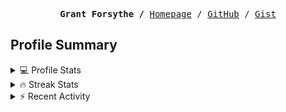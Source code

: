 <p><pre align="center"><strong>Grant Forsythe /</strong> <a href="https://www.grantwforsythe.com/">Homepage</a> / <a href="https://github.com/grantwforsythe">GitHub</a> / <a href="https://gist.github.com/grantwforsythe">Gist</a></pre></p>
 
<h2 align="left">Profile Summary</h2>
<details>
    <summary>💻 Profile Stats</summary>
    <div align="center">
        <img alt="GitHub stats" src="https://github-readme-stats.vercel.app/api?username=grantwforsythe&count_private=true&show_icons=true&hide=stars&border_radius=7&include_all_commits=true&hide_rank=true&custom_title=Grant%27s%20GitHub%20Stats">
        <img alt="Top languages" src="https://github-readme-stats.vercel.app/api/top-langs/?username=grantwforsythe&hide=jupyter+notebook,vim+script&layout=compact&langs_count=6">
    </div>
    <p style="font-size: 11px;" align="center">
        <strong>Note:</strong> Top languages is only a metric of the languages my public code consists of and doesn't reflect experience or skill level.
    </p>
</details>

<details>
    <summary>🔥 Streak Stats</summary>
        <div align="center">
            <img alt="Streak stats" src="https://github-readme-streak-stats.herokuapp.com/?user=grantwforsythe">
        </div>
</details>

 <details>
    <summary>⚡ Recent Activity</summary>
    
  <!--START_SECTION:activity-->
1. 💪 Opened PR [#4147](https://github.com/conventional-changelog/commitlint/pull/4147) in [conventional-changelog/commitlint](https://github.com/conventional-changelog/commitlint)
2. 🗣 Commented on [#47](https://github.com/sindresorhus/cpy-cli/issues/47#issuecomment-2342324392) in [sindresorhus/cpy-cli](https://github.com/sindresorhus/cpy-cli)
3. 🎉 Merged PR [#8](https://github.com/grantwforsythe/monkey/pull/8) in [grantwforsythe/monkey](https://github.com/grantwforsythe/monkey)
4. 💪 Opened PR [#8](https://github.com/grantwforsythe/monkey/pull/8) in [grantwforsythe/monkey](https://github.com/grantwforsythe/monkey)
5. 🎉 Merged PR [#7](https://github.com/grantwforsythe/monkey/pull/7) in [grantwforsythe/monkey](https://github.com/grantwforsythe/monkey)
  <!--END_SECTION:activity-->
    
 </details>
